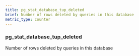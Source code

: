 ```yaml
---
title: pg_stat_database_tup_deleted
brief: Number of rows deleted by queries in this database
metric_type: counter
---
```

### pg_stat_database_tup_deleted

Number of rows deleted by queries in this database